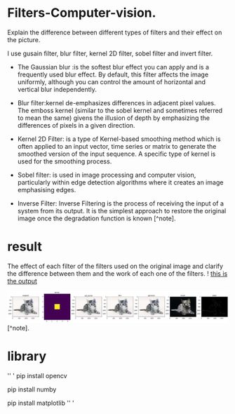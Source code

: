 # Filters-Computer-vision. 

 Explain the difference between different types of filters and their effect on the picture. 

I use gusain filter, blur filter, kernel 2D filter, sobel filter and invert filter. 

- The Gaussian blur :is the softest blur effect you can apply and is a frequently used blur effect. By default, this filter affects the image uniformly, although you can control the amount of horizontal and vertical blur independently. 

- Blur filter:kernel de-emphasizes differences in adjacent pixel values. The emboss kernel (similar to the sobel kernel and sometimes referred to mean the same) givens the illusion of depth by emphasizing the differences of pixels in a given direction.

- Kernel 2D Filter: is a type of Kernel-based smoothing method which is often applied to an input vector, time series or matrix to generate the smoothed version of the input sequence. A specific type of kernel is used for the smoothing process.

- Sobel filter: is used in image processing and computer vision, particularly within edge detection algorithms where it creates an image emphasising edges.

- Inverse Filter: Inverse Filtering is the process of receiving the input of a system from its output. It is the simplest approach to restore the original image once the degradation function is known [^note].


# result

The effect of each filter of the filters used on the original image and clarify the difference between them and the work of each one of the filters. 
! [this is the output](/out.png) 

<picture>
  <source media="(prefers-color-scheme: dark)" srcset="/out.png">
  <source media="(prefers-color-scheme: light)" srcset="/out.png">
  <img alt="Shows an illustrated sun in light mode and a moon with stars in dark mode." src="/out.png">
</picture>
[^note].



# library 

'' '
pip install opencv

pip install numby

pip install matplotlib 
'' '

